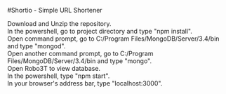 #Shortio - Simple URL Shortener

Download and Unzip the repository. <br>
In the powershell, go to project directory and type "npm install".<br>
Open command prompt, go to C:/Program Files/MongoDB/Server/3.4/bin and type "mongod".<br>
Open another command prompt, go to C:/Program Files/MongoDB/Server/3.4/bin and type "mongo".<br>
Open Robo3T to view database.<br>
In the powershell, type "npm start".<br>
In your browser's address bar, type "localhost:3000".<br>
